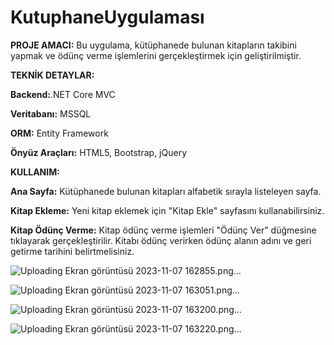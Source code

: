 # KutuphaneUygulaması

**PROJE AMACI:**
Bu uygulama, kütüphanede bulunan kitapların takibini yapmak ve ödünç verme işlemlerini gerçekleştirmek için geliştirilmiştir.

**TEKNİK DETAYLAR:**

**Backend:**.NET Core MVC

**Veritabanı:** MSSQL 

**ORM:** Entity Framework 

**Önyüz Araçları:** HTML5, Bootstrap, jQuery

**KULLANIM:**

**Ana Sayfa:** Kütüphanede bulunan kitapları alfabetik sırayla listeleyen sayfa.

**Kitap Ekleme:**  Yeni kitap eklemek için "Kitap Ekle" sayfasını kullanabilirsiniz.

**Kitap Ödünç Verme:** 
Kitap ödünç verme işlemleri "Ödünç Ver" düğmesine tıklayarak gerçekleştirilir. Kitabı ödünç verirken ödünç alanın adını ve geri getirme tarihini belirtmelisiniz.

![Uploading Ekran görüntüsü 2023-11-07 162855.png…]()

![Uploading Ekran görüntüsü 2023-11-07 163051.png…]()

![Uploading Ekran görüntüsü 2023-11-07 163200.png…]()

![Uploading Ekran görüntüsü 2023-11-07 163220.png…]()


